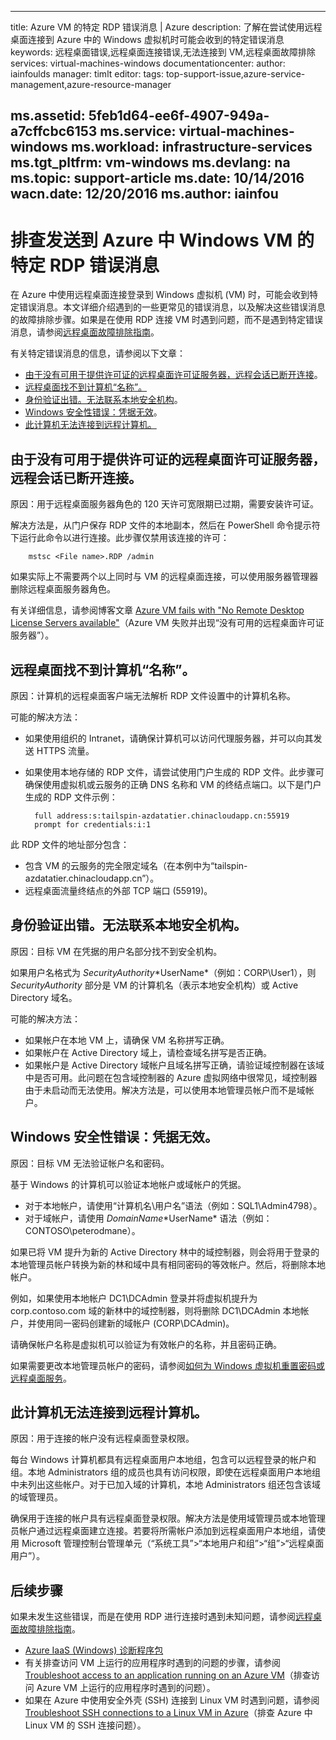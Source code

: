 <!-- need to be verified -->

---
title: Azure VM 的特定 RDP 错误消息 | Azure
description: 了解在尝试使用远程桌面连接到 Azure 中的 Windows 虚拟机时可能会收到的特定错误消息
keywords: 远程桌面错误,远程桌面连接错误,无法连接到 VM,远程桌面故障排除
services: virtual-machines-windows
documentationcenter: 
author: iainfoulds
manager: timlt
editor: 
tags: top-support-issue,azure-service-management,azure-resource-manager

ms.assetid: 5feb1d64-ee6f-4907-949a-a7cffcbc6153
ms.service: virtual-machines-windows
ms.workload: infrastructure-services
ms.tgt_pltfrm: vm-windows
ms.devlang: na
ms.topic: support-article
ms.date: 10/14/2016
wacn.date: 12/20/2016
ms.author: iainfou
---

# 排查发送到 Azure 中 Windows VM 的特定 RDP 错误消息
在 Azure 中使用远程桌面连接登录到 Windows 虚拟机 (VM) 时，可能会收到特定错误消息。本文详细介绍遇到的一些更常见的错误消息，以及解决这些错误消息的故障排除步骤。如果是在使用 RDP 连接 VM 时遇到问题，而不是遇到特定错误消息，请参阅[远程桌面故障排除指南](./virtual-machines-windows-troubleshoot-rdp-connection.md)。

有关特定错误消息的信息，请参阅以下文章：

* [由于没有可用于提供许可证的远程桌面许可证服务器，远程会话已断开连接](#rdplicense)。
* [远程桌面找不到计算机“名称”。](#rdpname)
* [身份验证出错。无法联系本地安全机构](#rdpauth)。
* [Windows 安全性错误：凭据无效](#wincred)。
* [此计算机无法连接到远程计算机。](#rdpconnect)

## <a id="rdplicense"></a>由于没有可用于提供许可证的远程桌面许可证服务器，远程会话已断开连接。
原因：用于远程桌面服务器角色的 120 天许可宽限期已过期，需要安装许可证。

解决方法是，从门户保存 RDP 文件的本地副本，然后在 PowerShell 命令提示符下运行此命令以进行连接。此步骤仅禁用该连接的许可：

        mstsc <File name>.RDP /admin

如果实际上不需要两个以上同时与 VM 的远程桌面连接，可以使用服务器管理器删除远程桌面服务器角色。

有关详细信息，请参阅博客文章 [Azure VM fails with "No Remote Desktop License Servers available"](https://blogs.msdn.microsoft.com/mast/2014/01/21/rdp-to-azure-vm-fails-with-no-remote-desktop-license-servers-available/)（Azure VM 失败并出现“没有可用的远程桌面许可证服务器”）。

## <a id="rdpname"></a>远程桌面找不到计算机“名称”。
原因：计算机的远程桌面客户端无法解析 RDP 文件设置中的计算机名称。

可能的解决方法：

* 如果使用组织的 Intranet，请确保计算机可以访问代理服务器，并可以向其发送 HTTPS 流量。
* 如果使用本地存储的 RDP 文件，请尝试使用门户生成的 RDP 文件。此步骤可确保使用虚拟机或云服务的正确 DNS 名称和 VM 的终结点端口。以下是门户生成的 RDP 文件示例：

        full address:s:tailspin-azdatatier.chinacloudapp.cn:55919
        prompt for credentials:i:1

此 RDP 文件的地址部分包含：

* 包含 VM 的云服务的完全限定域名（在本例中为“tailspin-azdatatier.chinacloudapp.cn”）。
* 远程桌面流量终结点的外部 TCP 端口 (55919)。

## <a id="rdpauth"></a>身份验证出错。无法联系本地安全机构。
原因：目标 VM 在凭据的用户名部分找不到安全机构。

如果用户名格式为 *SecurityAuthority*\*UserName*（例如：CORP\\User1），则 *SecurityAuthority* 部分是 VM 的计算机名（表示本地安全机构）或 Active Directory 域名。

可能的解决方法：

* 如果帐户在本地 VM 上，请确保 VM 名称拼写正确。
* 如果帐户在 Active Directory 域上，请检查域名拼写是否正确。
* 如果帐户是 Active Directory 域帐户且域名拼写正确，请验证域控制器在该域中是否可用。此问题在包含域控制器的 Azure 虚拟网络中很常见，域控制器由于未启动而无法使用。解决方法是，可以使用本地管理员帐户而不是域帐户。

## <a id="wincred"></a>Windows 安全性错误：凭据无效。
原因：目标 VM 无法验证帐户名和密码。

基于 Windows 的计算机可以验证本地帐户或域帐户的凭据。

* 对于本地帐户，请使用“计算机名\\用户名”语法（例如：SQL1\\Admin4798）。
* 对于域帐户，请使用 *DomainName*\*UserName* 语法（例如：CONTOSO\\peterodmane）。

如果已将 VM 提升为新的 Active Directory 林中的域控制器，则会将用于登录的本地管理员帐户转换为新的林和域中具有相同密码的等效帐户。然后，将删除本地帐户。

例如，如果使用本地帐户 DC1\\DCAdmin 登录并将虚拟机提升为 corp.contoso.com 域的新林中的域控制器，则将删除 DC1\\DCAdmin 本地帐户，并使用同一密码创建新的域帐户 (CORP\\DCAdmin)。

请确保帐户名称是虚拟机可以验证为有效帐户的名称，并且密码正确。

如果需要更改本地管理员帐户的密码，请参阅[如何为 Windows 虚拟机重置密码或远程桌面服务](./virtual-machines-windows-reset-rdp.md)。

## <a id="rdpconnect"></a>此计算机无法连接到远程计算机。
原因：用于连接的帐户没有远程桌面登录权限。

每台 Windows 计算机都具有远程桌面用户本地组，包含可以远程登录的帐户和组。本地 Administrators 组的成员也具有访问权限，即使在远程桌面用户本地组中未列出这些帐户。对于已加入域的计算机，本地 Administrators 组还包含该域的域管理员。

确保用于连接的帐户具有远程桌面登录权限。解决方法是使用域管理员或本地管理员帐户通过远程桌面建立连接。若要将所需帐户添加到远程桌面用户本地组，请使用 Microsoft 管理控制台管理单元（“系统工具”>“本地用户和组”>“组”>“远程桌面用户”）。

## 后续步骤
如果未发生这些错误，而是在使用 RDP 进行连接时遇到未知问题，请参阅[远程桌面故障排除指南](./virtual-machines-windows-troubleshoot-rdp-connection.md)。

* [Azure IaaS (Windows) 诊断程序包](https://home.diagnostics.support.microsoft.com/SelfHelp?knowledgebaseArticleFilter=2976864)
* 有关排查访问 VM 上运行的应用程序时遇到的问题的步骤，请参阅 [Troubleshoot access to an application running on an Azure VM](./virtual-machines-linux-troubleshoot-app-connection.md)（排查访问 Azure VM 上运行的应用程序时遇到的问题）。
* 如果在 Azure 中使用安全外壳 (SSH) 连接到 Linux VM 时遇到问题，请参阅 [Troubleshoot SSH connections to a Linux VM in Azure](./virtual-machines-linux-troubleshoot-ssh-connection.md)（排查 Azure 中 Linux VM 的 SSH 连接问题）。

<!---HONumber=Mooncake_1212_2016-->